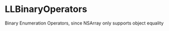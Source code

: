 LLBinaryOperators
=================

Binary Enumeration Operators, since NSArray only supports object equality
